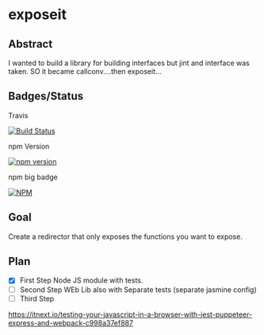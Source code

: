 
# exposeit

## Abstract

I wanted to build a library for building interfaces but jint and interface was taken.
SO it became callconv....then exposeit...

## Badges/Status

Travis

[![Build Status](https://travis-ci.org/cbuteau/exposeit.svg?branch=master)](https://travis-ci.org/cbuteau/exposeit)

npm Version

[![npm version](http://img.shields.io/npm/v/exposeit.svg?style=flat)](https://npmjs.org/package/exposeit "View this project on npm")

npm big badge

[![NPM](https://nodei.co/npm/exposeit.png)](https://nodei.co/npm/exposeit/)

## Goal

Create a redirector that only exposes the functions you want to expose.

## Plan

+ [x] First Step Node JS module with tests.
+ [ ] Second Step WEb Lib also with Separate tests (separate jasmine config)
+ [ ] Third Step

https://itnext.io/testing-your-javascript-in-a-browser-with-jest-puppeteer-express-and-webpack-c998a37ef887
